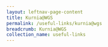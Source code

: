 ```yaml
---
layout: leftnav-page-content
title: Kurnia@WGS
permalink: /useful-links/kurnia@wgs
breadcrumb: Kurnia@WGS
collection_name: useful-links
---
```

